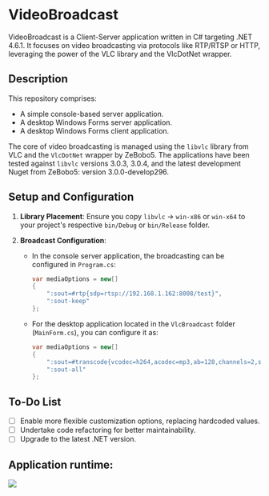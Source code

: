 # VideoBroadcast

VideoBroadcast is a Client-Server application written in C# targeting .NET 4.6.1. It focuses on video broadcasting via protocols like RTP/RTSP or HTTP, leveraging the power of the VLC library and the VlcDotNet wrapper.

## Description
This repository comprises:

- A simple console-based server application.
- A desktop Windows Forms server application.
- A desktop Windows Forms client application.

The core of video broadcasting is managed using the `libvlc` library from VLC and the `VlcDotNet` wrapper by ZeBobo5. The applications have been tested against `libvlc` versions 3.0.3, 3.0.4, and the latest development Nuget from ZeBobo5: version 3.0.0-develop296.

## Setup and Configuration

1. **Library Placement**: Ensure you copy `libvlc` -> `win-x86` or `win-x64` to your project's respective `bin/Debug` or `bin/Release` folder.
   
2. **Broadcast Configuration**:
   - In the console server application, the broadcasting can be configured in `Program.cs`:
     ```csharp
     var mediaOptions = new[]
     {
         ":sout=#rtp{sdp=rtsp://192.168.1.162:8008/test}",
         ":sout-keep"
     };
     ```
   - For the desktop application located in the `VlcBroadcast` folder (`MainForm.cs`), you can configure it as:
     ```csharp
     var mediaOptions = new[]
     {
         ":sout=#transcode{vcodec=h264,acodec=mp3,ab=128,channels=2,samplerate=44100}:http{mux=ffmpeg{mux=flv},dst=:8080/}",
         ":sout-all"
     };
     ```

## To-Do List
- [ ] Enable more flexible customization options, replacing hardcoded values.
- [ ] Undertake code refactoring for better maintainability.
- [ ] Upgrade to the latest .NET version.

## Application runtime:


![](https://habrastorage.org/webt/ky/ws/63/kyws63umuabcf1bmpfptecllhxw.png)


